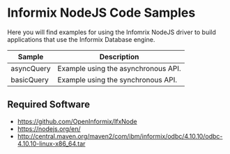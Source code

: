 # Informix NodeJS Code Samples

Here you will find examples for using the Infomrix NodeJS driver to build applications that use the Informix Database engine.

Sample | Description
-------|------------
asyncQuery | Example using the asynchronous API.
basicQuery | Example using the synchronous API.


## Required Software

* https://github.com/OpenInformix/IfxNode
* https://nodejs.org/en/
* http://central.maven.org/maven2/com/ibm/informix/odbc/4.10.10/odbc-4.10.10-linux-x86_64.tar
